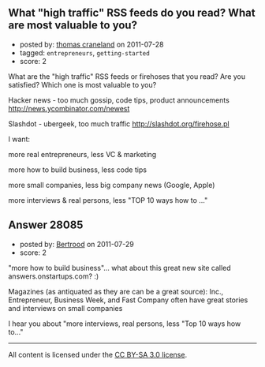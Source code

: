 ## What "high traffic" RSS feeds do you read? What are most valuable to you?

- posted by: [thomas craneland](https://stackexchange.com/users/-1/12297-thomas-craneland) on 2011-07-28
- tagged: `entrepreneurs`, `getting-started`
- score: 2

What are the "high traffic" RSS feeds or firehoses that you read? Are you satisfied? Which one is  most valuable to you? 

Hacker news - too much gossip, code tips, product announcements
http://news.ycombinator.com/newest

Slashdot - ubergeek, too much traffic
http://slashdot.org/firehose.pl



I want: 

more real entrepreneurs, less VC & marketing

more how to build business, less code tips

more small companies, less big company news (Google, Apple)

more interviews & real persons, less "TOP 10 ways how to ..."




## Answer 28085

- posted by: [Bertrood](https://stackexchange.com/users/-1/11996-bertrood) on 2011-07-29
- score: 2

"more how to build business"... what about this great new site called answers.onstartups.com? :)

Magazines (as antiquated as they are can be a great source): Inc., Entrepreneur, Business Week, and Fast Company often have great stories and interviews on small companies

I hear you about "more interviews, real persons, less "Top 10 ways how to..."





---

All content is licensed under the [CC BY-SA 3.0 license](https://creativecommons.org/licenses/by-sa/3.0/).
